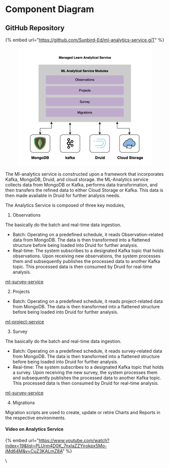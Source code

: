 # Component Diagram

## GitHub Repository

{% embed url="https://github.com/Sunbird-Ed/ml-analytics-service.giT" %}

<figure><img src="../../../../.gitbook/assets/Screenshot 2023-08-16 at 2.08.08 PM (1).png" alt=""><figcaption></figcaption></figure>

The Ml-analytics service is constructed upon a framework that incorporates Kafka, MongoDB, Druid, and cloud storage. the ML-Analytics service collects data from MongoDB or Kafka, performs data transformation, and then transfers the refined data to either Cloud Storage or Kafka. This data is then made available in Druid for further analysis needs.

The Analytics Service is composed of three key modules,

1. Observations

The basically do the batch and real-time data ingestion.

* Batch: Operating on a predefined schedule, it reads Observation-related data from MongoDB. The data is then transformed into a flattened structure before being loaded into Druid for further analysis.
* Real-time: The system subscribes to a designated Kafka topic that holds observations. Upon receiving new observations, the system processes them and subsequently publishes the processed data to another Kafka topic. This processed data is then consumed by Druid for real-time analysis.

[ml-survey-service](../ml-survey-service/ "mention")

2. Projects

* Batch: Operating on a predefined schedule, it reads project-related data from MongoDB. The data is then transformed into a flattened structure before being loaded into Druid for further analysis.

[ml-project-service](../ml-project-service/ "mention")

3. Survey

The basically do the batch and real-time data ingestion.

* Batch: Operating on a predefined schedule, it reads survey-related data from MongoDB. The data is then transformed into a flattened structure before being loaded into Druid for further analysis.
* Real-time: The system subscribes to a designated Kafka topic that holds a survey. Upon receiving the new survey, the system processes them and subsequently publishes the processed data to another Kafka topic. This processed data is then consumed by Druid for real-time analysis.

[ml-survey-service](../ml-survey-service/ "mention")

4. Migrations

Migration scripts are used to create, update or retire Charts and Reports in the respective environments.

#### Video on Analytics Service

{% embed url="https://www.youtube.com/watch?index=19&list=PLUrm4D0K_7nxlaZZYirokpx5Mo-jMd64M&v=CuZ3KALmZ8A" %}

\
